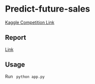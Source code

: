 # Predict-future-sales

[Kaggle Competition Link](https://www.kaggle.com/c/competitive-data-science-predict-future-sales/overview)

## Report
[Link](https://docs.google.com/document/d/1HpqfVZUsJLwXP6vimNH57dBpfLhVa5gJS2QvRgiPfgg/edit?usp=sharing)

## Usage

Run ``` python app.py```
